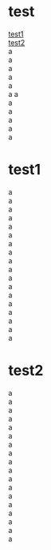 # test

[test1](#test1)  
[test2](#test2)  
a  
a  
a  
a  
a  
a  a  
a  
a  
a  
a  
a  






# test1
a  
a  
a  
a  
a  
a  
a  
a  
a  
a  
a  
a  
a  
a  
a  
a  
a  
a  





# test2
a  
a  
a  
a  
a  
a  
a  
a  
a  
a  
a  
a  
a  
a  
a  
a  
a  
a  
